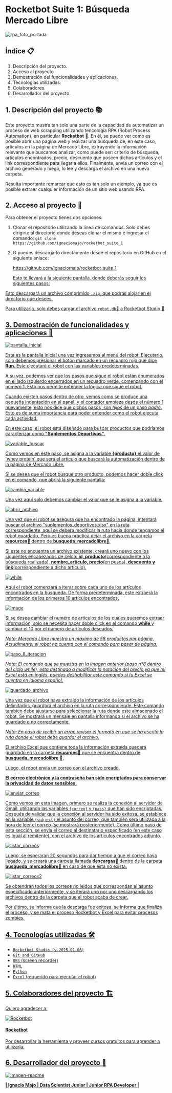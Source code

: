 # Rocketbot Suite 1: Búsqueda Mercado Libre

![rpa_foto_portada](https://github.com/user-attachments/assets/5856b017-6874-4660-8dd6-6d0b7e582bd8)

## Índice 📋

1. Descripción del proyecto.
2. Acceso al proyecto
3. Demostración del funcionalidades y aplicaciones.
4. Tecnologías utilizadas.
5. Colaboradores.
6. Desarrollador del proyecto.

## 1. Descripción del proyecto 📚

Este proyecto mustra tan solo una parte de la capacidad de automatizar un proceso de web scrapping utilizando tencología RPA (Robot Process Automation), en particular **Rocketbot** 🚀. En él, se puede ver como es posible abrir una pagina web y realizar una búsqueda de, en este caso, artículos en la página de Mercado Libre, extrayendo la información relevante que buscamos analizar, como puede ser: criterio de búsqueda, artículos encontrados, precio, descuento que poseen dichos artículos y el link correspondiente para llegar a ellos. Finalmente, envia un correo con el archivo generado y luego, lo lee y descarga el archivo en una nueva carpeta.

Resulta importante remarcar que esto es tan solo un ejemplo, ya que es posible extraer cualquier información de un sitio web usando RPA.

## 2. Acceso al proyecto 📂

Para obtener el proyecto tienes dos opciones:

1. Clonar el repositorio utilizando la línea de comandos. Solo debes dirigirte al directorio donde deseas clonar el mismo e ingresar el comando:
   `git clone https://github.com/ignaciomajo/rocketbot_suite_1`

2. O puedes descargarlo directamente desde el repositorio en GitHub en el siguiente enlace:
   <p><a href="https://github.com/ignaciomajo/rocketbot_suite_1">https://github.com/ignaciomajo/rocketbot_suite_1</p>

   Esto te llevará a la siguiente pantalla, donde deberás seguir los siguientes pasos:
   
Esto descargará un archivo comprimido `.zip`, que podras alojar en el directorio que desees.

Para utilizarlo, solo debes cargar el archivo `robot.db`📄 a Rocketbot Studio 🚀


## 3. Demostración de funcionalidades y aplicaciones 📝


![pantalla_inicial](https://github.com/user-attachments/assets/1d3a6160-2775-43c2-9a00-98724c82aee4)



Esta es la pantalla inicial una vez ingresamos al menú del robot. Ejecutarlo, solo debemos presionar el botón marcado en un recuadro rojo que dice **Run**. Este ejecutará el robot con las variables predeterminadas.

A su vez, podemos ver que los pasos que sigue el robot están enumerados en el lado izquierdo encerrados en un recuadro verde, comenzando con el número 1. Esto nos permite entender la lógica que sigue el robot.

Cuando existen pasos dentro de otro, vemos como se produce una pequeña indentación en el panel, y el contador empieza desde el número 1 nuevamente, esto nos dice que dichos pasos, son *hijos* de un paso *padre*. Esto es de suma importancia para poder entender como el robot ejecuta cada actividad.

En este caso, el robot está diseñado para buscar productos que podríamos caracterizar como **"Suplementos Deportivos"**. 

![variable_buscar](https://github.com/user-attachments/assets/54bc2397-8518-41b6-ae1b-066a16dcdbbb)

Como vemos en este paso, se asigna a la variable **{producto}** el valor de 'whey protein' que será el artículo que buscará la automatización dentro de la página de Mercado Libre.

Si se desea que el robot busque otro producto, podemos hacer doble click en el comando, que abrirá la siguiente pantalla:

![cambio_variable](https://github.com/user-attachments/assets/1b8dc7fe-a0d8-44b1-955e-39ddd5562143)

Una vez aquí solo debemos cambiar el valor que se le asigna a la variable.

![abrir_archivo](https://github.com/user-attachments/assets/2e7df83a-72cc-471d-b2c1-81560bde04d5)


Una vez que el robot se asegura que ha encontrado la página, intentará buscar el archivo "suplementos_deportivos.xlsx" en la ruta correspondiente, aquí se debera modificar la ruta hacia donde tengamos el robot guardado. Pero es buena práctica dejar el archivo en la carpeta **resources**📁 dentro de **busqueda_mercadolibre**📁.

Si este no encuentra un archivo existente, creará uno nuevo con los siguientes encabezados de celda: **id, producto**(correspondiente a la búsqueda realizada), **nombre_articulo, precio**(en pesos), **descuento y link**(correspondiente a dicho artículo).


![while](https://github.com/user-attachments/assets/346aa100-e0fa-4b38-b013-20e1f8753473)

Aquí el robot comenzará a iterar sobre cada uno de los artículos encontrados en la búsqueda. De forma predeterminada, este extraerá la información de los primeros 10 artículos encontrados. 

![image](https://github.com/user-attachments/assets/fcf188c5-a231-47b9-9581-d292f2e58222)

Si se desea cambiar el numéro de artículos de los cuales queremos extraer información, solo se necesita hacer doble click en el comando **while** y cambiar el 10 por el número de artículos deseados.

*Nota: Mercado Libre muestra un máximo de 58 productos por página. Actualmente, el robot no cuenta con el comando para pasar de página.*


![paso_8_iteracion](https://github.com/user-attachments/assets/73a527b8-92b6-45b4-95d3-1fbbfa292d6f)


*Nota: El comando que se muestra en la imagen anterior (paso n°8 dentro del ciclo while), esta destinado a modificar la notación del precio ya que mi Excel está en inglés, puedes deshabilitar este comando si tu Excel se cuentra en idioma español.*

![guardado_archivo](https://github.com/user-attachments/assets/a3f24a06-76ca-4001-926f-4f22606c4ce7)


Una vez que el robot haya extraído la información de los artículos delimitados, guardará el archivo en la ruta correspondiende. Este comando tambien debe ajustarse para seleccionar la ruta donde este almacenado el robot. Se mostrará un mensaje en pantalla informando si el archivo se ha guardado o no correctamente.

*Nota: En caso de recibir un error, revisar el formato en que se ha escrito la ruta donde el robot debe guardar el archivo.*


El archivo Excel que contiene toda la información extraída quedará guardado en la carpeta **resources**📁 que se encuentra dentro de **busqueda_mercadolibre** 📁.


Luego, el robot envía un correo con el archivo creado.

**El correo electrónico y la contraseña han sido encriptados para conservar la privacidad de datos sensibles.**

![enviar_correo](https://github.com/user-attachments/assets/9fa8720c-2240-4e5e-91b1-ce065201befc)

Como vemos en esta imagen, primero se realiza la conexión al servidor de Gmail, utilizando las variables `{correo}` y `{pass}` que han sido encriptadas.
Después de validar que la conexión al servidor ha sido exitosa, se establece en la variable `{subject}` el asunto del correo, que también será utilizada a la hora de leer el correo (se mostrará posteriormente).
Como último paso de esta sección, se envia el correo al destinatario especificado (en este caso es igual al remitente), con el archivo de los artículos encontrados adjunto.

![listar_correos](https://github.com/user-attachments/assets/d9005be8-561e-4588-95b7-189d4df300f4)

Luego, se esperaran 20 segundos para dar tiempo a que el correo haya llegado, y se creará una carpeta llamada **descargas**📁 dentro de la carpeta **busqueda_mercadolibre**📁 en caso de que esta no exista.

![listar_correos2](https://github.com/user-attachments/assets/a6cfe6fb-25a1-4a8a-8c8a-2777bde4cab0)

Se obtendrán todos los correos no leidos que correspondan al asunto especificado anteriormente, y se iterará uno por uno descargando los archivos dentro de la carpeta que el robot acaba de crear.

Por último, se informa que la descarga fue exitosa, se informa que finaliza el proceso, y se mata el proceso Rocketbot y Excel para evitar procesos zombies.

## 4. Tecnologías utilizadas 🛠️

* `Rocketbot Studio (v.2025.01.06)`
* `Git and GitHub`
* `OBS` (screen recorder)
* `HTML`
* `Python`
* `Excel` (requerido para ejecutar el robot)

## 5. Colaboradores del proyecto 🏗️

Quiero agradecer a:

![Rocketbot](https://github.com/user-attachments/assets/5e61e12c-8fe3-4505-8463-0cf648ecda96)

#### Rocketbot

Por desarrollar la herramienta y proveer cursos gratuitos para aprender a utilizarla.


## 6. Desarrollador del proyecto 👷

![imagen-readme](https://github.com/user-attachments/assets/133bc743-0424-4120-a7a6-7245d2f28f8c)

**| Ignacio Majo | Data Scientist Junior | Junior RPA Developer |**


